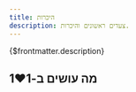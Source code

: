 ```yaml
---
title: היכרות
description: צעדים ראשונים והיכרות.
---
```



{$frontmatter.description}

## מה עושים ב-1❤️1